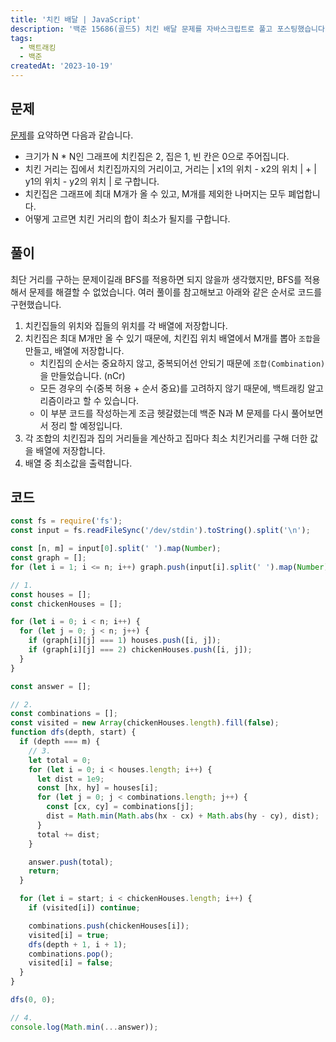 ```yaml
---
title: '치킨 배달 | JavaScript'
description: '백준 15686(골드5) 치킨 배달 문제를 자바스크립트로 풀고 포스팅했습니다.'
tags:
  - 백트래킹
  - 백준
createdAt: '2023-10-19'
---
```


## 문제

[문제](https://www.acmicpc.net/problem/15686)를 요약하면 다음과 같습니다.
- 크기가 N * N인 그래프에 치킨집은 2, 집은 1, 빈 칸은 0으로 주어집니다. 
- 치킨 거리는 집에서 치킨집까지의 거리이고, 거리는 | x1의 위치 - x2의 위치 | + | y1의 위치 - y2의 위치 | 로 구합니다.
- 치킨집은 그래프에 최대 M개가 올 수 있고, M개를 제외한 나머지는 모두 폐업합니다.
- 어떻게 고르면 치킨 거리의 합이 최소가 될지를 구합니다.

## 풀이

최단 거리를 구하는 문제이길래 BFS를 적용하면 되지 않을까 생각했지만, BFS를 적용해서 문제를 해결할 수 없었습니다. 여러 풀이를 참고해보고 아래와 같은 순서로 코드를 구현했습니다.

1. 치킨집들의 위치와 집들의 위치를 각 배열에 저장합니다.
2. 치킨집은 최대 M개만 올 수 있기 때문에, 치킨집 위치 배열에서 M개를 뽑아 `조합`을 만들고, 배열에 저장합니다.
    - 치킨집의 순서는 중요하지 않고, 중복되어선 안되기 때문에 `조합(Combination)`을 만들었습니다. (nCr)
    - 모든 경우의 수(중복 허용 + 순서 중요)를 고려하지 않기 때문에, 백트래킹 알고리즘이라고 할 수 있습니다.
    - 이 부분 코드를 작성하는게 조금 헷갈렸는데 백준 N과 M 문제를 다시 풀어보면서 정리 할 예정입니다.
3. 각 조합의 치킨집과 집의 거리들을 계산하고 집마다 최소 치킨거리를 구해 더한 값을 배열에 저장합니다.
4. 배열 중 최소값을 출력합니다.

## 코드
```js
const fs = require('fs');
const input = fs.readFileSync('/dev/stdin').toString().split('\n');

const [n, m] = input[0].split(' ').map(Number);
const graph = [];
for (let i = 1; i <= n; i++) graph.push(input[i].split(' ').map(Number));

// 1.
const houses = [];
const chickenHouses = [];

for (let i = 0; i < n; i++) {
  for (let j = 0; j < n; j++) {
    if (graph[i][j] === 1) houses.push([i, j]);
    if (graph[i][j] === 2) chickenHouses.push([i, j]);
  }
}

const answer = [];

// 2.
const combinations = [];
const visited = new Array(chickenHouses.length).fill(false);
function dfs(depth, start) {
  if (depth === m) {
    // 3.
    let total = 0;
    for (let i = 0; i < houses.length; i++) {
      let dist = 1e9;
      const [hx, hy] = houses[i];
      for (let j = 0; j < combinations.length; j++) {
        const [cx, cy] = combinations[j];
        dist = Math.min(Math.abs(hx - cx) + Math.abs(hy - cy), dist);
      }
      total += dist;
    }

    answer.push(total);
    return;
  }

  for (let i = start; i < chickenHouses.length; i++) {
    if (visited[i]) continue;

    combinations.push(chickenHouses[i]);
    visited[i] = true;
    dfs(depth + 1, i + 1);
    combinations.pop();
    visited[i] = false;
  }
}

dfs(0, 0);

// 4.
console.log(Math.min(...answer));
```
